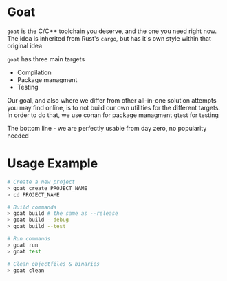 # Goat
`goat` is the C/C++ toolchain you deserve, and the one you need right now.\
The idea is inherited from Rust's `cargo`, but has it's own style within that original idea

`goat` has three main targets
- Compilation
- Package managment
- Testing

Our goal, and also where we differ from other all-in-one solution attempts you may find online, is to not build our own utilities for the different targets.\
In order to do that, we use conan for package managment gtest for testing

The bottom line - we are perfectly usable from day zero, no popularity needed

# Usage Example

```bash
# Create a new project
> goat create PROJECT_NAME
> cd PROJECT_NAME

# Build commands
> goat build # the same as --release
> goat build --debug
> goat build --test

# Run commands
> goat run
> goat test

# Clean objectfiles & binaries
> goat clean
```